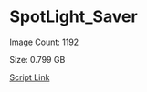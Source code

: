 # SpotLight_Saver

Image Count: 1192

Size: 0.799 GB

[Script Link](https://github.com/liuyal/Archive/blob/master/Python/Utilities/Miscellaneous/spotlight_saver.py)

